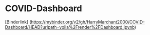 # COVID-Dashboard
[Binderlink] (https://mybinder.org/v2/gh/HarryMarchant2000/COVID-Dashboard/HEAD?urlpath=voila%2Frender%2FDashboard.ipynb)
